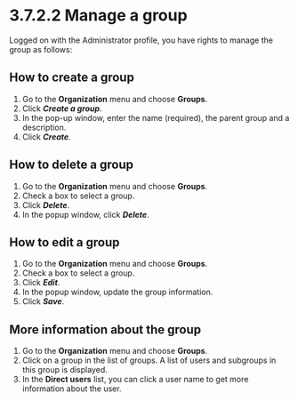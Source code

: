 
3.7.2.2 Manage a group
======================

Logged on with the Administrator profile, you have rights to manage the group as follows:

[]()
How to create a group
---------------------

1.  Go to the **Organization** menu and choose **Groups**.
2.  Click ***Create a group***.
3.  In the pop-up window, enter the name (required), the parent group and a description.
4.  Click ***Create***.

How to delete a group
---------------------

1.  Go to the **Organization** menu and choose **Groups**.
2.  Check a box to select a group.
3.  Click ***Delete***.
4.  In the popup window, click ***Delete***.

<div id="edit_a_group">

</div>

How to edit a group
-------------------

1.  Go to the **Organization** menu and choose **Groups**.
2.  Check a box to select a group.
3.  Click ***Edit***.
4.  In the popup window, update the group information.
5.  Click ***Save***.

More information about the group
--------------------------------

1.  Go to the **Organization** menu and choose **Groups**.
2.  Click on a group in the list of groups. A list of users and subgroups in this group is displayed.
3.  In the **Direct users** list, you can click a user name to get more information about the user.

